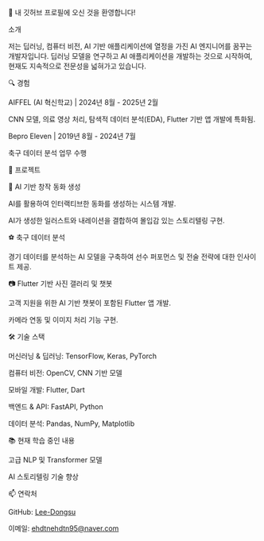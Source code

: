 👋 내 깃허브 프로필에 오신 것을 환영합니다!

소개

저는 딥러닝, 컴퓨터 비전, AI 기반 애플리케이션에 열정을 가진 AI 엔지니어를 꿈꾸는 개발자입니다. 딥러닝 모델을 연구하고 AI 애플리케이션을 개발하는 것으로 시작하여, 현재도 지속적으로 전문성을 넓혀가고 있습니다.

🔍 경험

AIFFEL (AI 혁신학교) | 2024년 8월 - 2025년 2월

CNN 모델, 의료 영상 처리, 탐색적 데이터 분석(EDA), Flutter 기반 앱 개발에 특화됨.

Bepro Eleven | 2019년 8월 - 2024년 7월

축구 데이터 분석 업무 수행

🚀 프로젝트

📖 AI 기반 창작 동화 생성

AI를 활용하여 인터랙티브한 동화를 생성하는 시스템 개발.

AI가 생성한 일러스트와 내레이션을 결합하여 몰입감 있는 스토리텔링 구현.

⚽ 축구 데이터 분석

경기 데이터를 분석하는 AI 모델을 구축하여 선수 퍼포먼스 및 전술 전략에 대한 인사이트 제공.

📷 Flutter 기반 사진 갤러리 및 챗봇

고객 지원을 위한 AI 기반 챗봇이 포함된 Flutter 앱 개발.

카메라 연동 및 이미지 처리 기능 구현.

🛠️ 기술 스택

머신러닝 & 딥러닝: TensorFlow, Keras, PyTorch

컴퓨터 비전: OpenCV, CNN 기반 모델

모바일 개발: Flutter, Dart

백엔드 & API: FastAPI, Python

데이터 분석: Pandas, NumPy, Matplotlib

📚 현재 학습 중인 내용

고급 NLP 및 Transformer 모델

AI 스토리텔링 기술 향상

📫 연락처

GitHub: [Lee-Dongsu](https://github.com/Lee-Dongsu)

이메일: ehdtnehdtn95@naver.com

